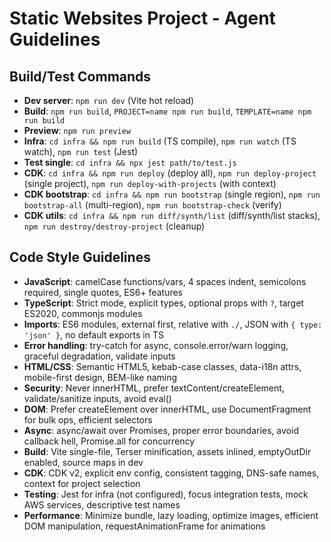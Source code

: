 # Static Websites Project - Agent Guidelines

## Build/Test Commands
- **Dev server**: `npm run dev` (Vite hot reload)
- **Build**: `npm run build`, `PROJECT=name npm run build`, `TEMPLATE=name npm run build`
- **Preview**: `npm run preview`
- **Infra**: `cd infra && npm run build` (TS compile), `npm run watch` (TS watch), `npm run test` (Jest)
- **Test single**: `cd infra && npx jest path/to/test.js`
- **CDK**: `cd infra && npm run deploy` (deploy all), `npm run deploy-project` (single project), `npm run deploy-with-projects` (with context)
- **CDK bootstrap**: `cd infra && npm run bootstrap` (single region), `npm run bootstrap-all` (multi-region), `npm run bootstrap-check` (verify)
- **CDK utils**: `cd infra && npm run diff/synth/list` (diff/synth/list stacks), `npm run destroy/destroy-project` (cleanup)

## Code Style Guidelines
- **JavaScript**: camelCase functions/vars, 4 spaces indent, semicolons required, single quotes, ES6+ features
- **TypeScript**: Strict mode, explicit types, optional props with `?`, target ES2020, commonjs modules
- **Imports**: ES6 modules, external first, relative with `./`, JSON with `{ type: 'json' }`, no default exports in TS
- **Error handling**: try-catch for async, console.error/warn logging, graceful degradation, validate inputs
- **HTML/CSS**: Semantic HTML5, kebab-case classes, data-i18n attrs, mobile-first design, BEM-like naming
- **Security**: Never innerHTML, prefer textContent/createElement, validate/sanitize inputs, avoid eval()
- **DOM**: Prefer createElement over innerHTML, use DocumentFragment for bulk ops, efficient selectors
- **Async**: async/await over Promises, proper error boundaries, avoid callback hell, Promise.all for concurrency
- **Build**: Vite single-file, Terser minification, assets inlined, emptyOutDir enabled, source maps in dev
- **CDK**: CDK v2, explicit env config, consistent tagging, DNS-safe names, context for project selection
- **Testing**: Jest for infra (not configured), focus integration tests, mock AWS services, descriptive test names
- **Performance**: Minimize bundle, lazy loading, optimize images, efficient DOM manipulation, requestAnimationFrame for animations

